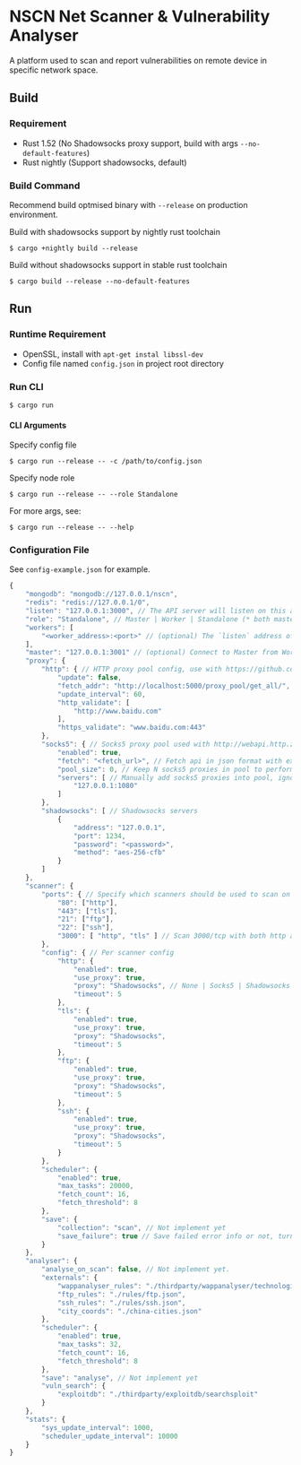 # NSCN Net Scanner & Vulnerability Analyser

A platform used to scan and report vulnerabilities on remote device in specific network space.

## Build
### Requirement
- Rust 1.52 (No Shadowsocks proxy support, build with args `--no-default-features`)
- Rust nightly (Support shadowsocks, default)

### Build Command
Recommend build optmised binary with `--release` on production environment.

Build with shadowsocks support by nightly rust toolchain
```shell
$ cargo +nightly build --release
```
Build without shadowsocks support in stable rust toolchain
```shell
$ cargo build --release --no-default-features
```

## Run
### Runtime Requirement
- OpenSSL, install with `apt-get instal libssl-dev`
- Config file named `config.json` in project root directory

### Run CLI
```shell
$ cargo run
```

#### CLI Arguments
Specify config file
```shell
$ cargo run --release -- -c /path/to/config.json
```

Specify node role
```shell
$ cargo run --release -- --role Standalone
```

For more args, see:
```shell
$ cargo run --release -- --help
```

### Configuration File
See `config-example.json` for example.
```js
{
    "mongodb": "mongodb://127.0.0.1/nscn",
    "redis": "redis://127.0.0.1/0",
    "listen": "127.0.0.1:3000", // The API server will listen on this address and port, Make sure other Workers, Master or WebUI can connect to this address.
    "role": "Standalone", // Master | Worker | Standalone (* both master and worker)
    "workers": [
        "<worker_address>:<port>" // (optional) The `listen` address of the worker API server. Connect to Worker from Master
    ],
    "master": "127.0.0.1:3001" // (optional) Connect to Master from Worker
    "proxy": {
        "http": { // HTTP proxy pool config, use with https://github.com/jhao104/proxy_pool
            "update": false,
            "fetch_addr": "http://localhost:5000/proxy_pool/get_all/",
            "update_interval": 60,
            "http_validate": [
                "http://www.baidu.com"
            ],
            "https_validate": "www.baidu.com:443"
        },
        "socks5": { // Socks5 proxy pool used with http://webapi.http.zhimacangku.com/
            "enabled": true,
            "fetch": "<fetch_url>", // Fetch api in json format with expire time.
            "pool_size": 0, // Keep N socks5 proxies in pool to perform load balance
            "servers": [ // Manually add socks5 proxies into pool, ignoreing pool size
                "127.0.0.1:1080"
            ]
        },
        "shadowsocks": [ // Shadowsocks servers
            {
                "address": "127.0.0.1",
                "port": 1234,
                "password": "<password>",
                "method": "aes-256-cfb"
            }
        ]
    },
    "scanner": {
        "ports": { // Specify which scanners should be used to scan on a TCP port
            "80": ["http"],
            "443": ["tls"],
            "21": ["ftp"],
            "22": ["ssh"],
            "3000": [ "http", "tls" ] // Scan 3000/tcp with both http and tls scanner
        },
        "config": { // Per scanner config
            "http": {
                "enabled": true,
                "use_proxy": true,
                "proxy": "Shadowsocks", // None | Socks5 | Shadowsocks | Http
                "timeout": 5
            },
            "tls": {
                "enabled": true,
                "use_proxy": true,
                "proxy": "Shadowsocks",
                "timeout": 5
            },
            "ftp": {
                "enabled": true,
                "use_proxy": true,
                "proxy": "Shadowsocks",
                "timeout": 5
            },
            "ssh": {
                "enabled": true,
                "use_proxy": true,
                "proxy": "Shadowsocks",
                "timeout": 5
            }
        },
        "scheduler": {
            "enabled": true,
            "max_tasks": 20000,
            "fetch_count": 16,
            "fetch_threshold": 8
        },
        "save": {
            "collection": "scan", // Not implement yet
            "save_failure": true // Save failed error info or not, turn off to improve performance of database.
        }
    },
    "analyser": {
        "analyse_on_scan": false, // Not implement yet.
        "externals": {
            "wappanalyser_rules": "./thirdparty/wappanalyser/technologies.json",
            "ftp_rules": "./rules/ftp.json",
            "ssh_rules": "./rules/ssh.json",
            "city_coords": "./china-cities.json"
        },
        "scheduler": {
            "enabled": true,
            "max_tasks": 32,
            "fetch_count": 16,
            "fetch_threshold": 8
        },
        "save": "analyse", // Not implement yet
        "vuln_search": {
            "exploitdb": "./thirdparty/exploitdb/searchsploit"
        }
    },
    "stats": {
        "sys_update_interval": 1000,
        "scheduler_update_interval": 10000
    }
}
```
